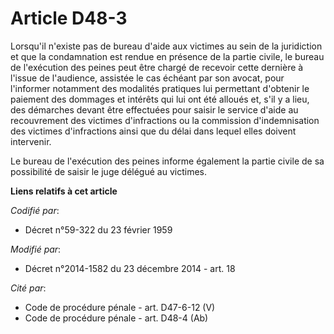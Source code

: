 # Article D48-3

Lorsqu'il n'existe pas de bureau d'aide aux victimes au sein de la juridiction et que la condamnation est rendue en présence
de la partie civile, le bureau de l'exécution des peines peut être chargé de recevoir cette dernière à l'issue de l'audience,
assistée le cas échéant par son avocat, pour l'informer notamment des modalités pratiques lui permettant d'obtenir le
paiement des dommages et intérêts qui lui ont été alloués et, s'il y a lieu, des démarches devant être effectuées pour saisir
le service d'aide au recouvrement des victimes d'infractions ou la commission d'indemnisation des victimes d'infractions
ainsi que du délai dans lequel elles doivent intervenir. 

Le bureau de l'exécution des peines informe également la partie civile de sa possibilité de saisir le juge délégué au
victimes.

**Liens relatifs à cet article**

_Codifié par_:

  - Décret n°59-322 du 23 février 1959

_Modifié par_:

  - Décret n°2014-1582 du 23 décembre 2014 - art. 18

_Cité par_:

  - Code de procédure pénale - art. D47-6-12 (V)
  - Code de procédure pénale - art. D48-4 (Ab)
